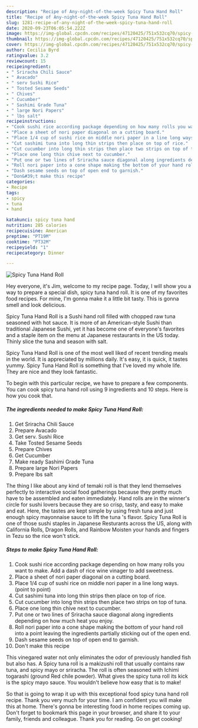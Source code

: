 ```yaml
---
description: "Recipe of Any-night-of-the-week Spicy Tuna Hand Roll"
title: "Recipe of Any-night-of-the-week Spicy Tuna Hand Roll"
slug: 1281-recipe-of-any-night-of-the-week-spicy-tuna-hand-roll
date: 2020-09-23T06:05:54.222Z
image: https://img-global.cpcdn.com/recipes/47120425/751x532cq70/spicy-tuna-hand-roll-recipe-main-photo.jpg
thumbnail: https://img-global.cpcdn.com/recipes/47120425/751x532cq70/spicy-tuna-hand-roll-recipe-main-photo.jpg
cover: https://img-global.cpcdn.com/recipes/47120425/751x532cq70/spicy-tuna-hand-roll-recipe-main-photo.jpg
author: Cecilia Byrd
ratingvalue: 3.2
reviewcount: 15
recipeingredient:
- " Sriracha Chili Sauce"
- " Avacado"
- " serv Sushi Rice"
- " Tosted Sesame Seeds"
- " Chives"
- " Cucumber"
- " Sashimi Grade Tuna"
- " large Nori Papers"
- " lbs salt"
recipeinstructions:
- "Cook sushi rice according package depending on how many rolls you want to make. Add a dash of rice wine vinager to add sweetness."
- "Place a sheet of nori paper diagonal on a cutting board."
- "Place 1/4 cup of sushi rice on middle nori paper in a line long ways. (point to point)"
- "Cut sashimi tuna into long thin strips then place on top of rice."
- "Cut cucumber into long thin strips then place two strips on top of tuna."
- "Place one long thin chive next to cucumber."
- "Put one or two lines of Sriracha sauce diagonal along ingredients depending on how much heat you enjoy."
- "Roll nori paper into a cone shape making the bottom of your hand roll into a point leaving the ingredients partially sticking out of the open end."
- "Dash sesame seeds on top of open end to garnish."
- "Don&#39;t make this recipe"
categories:
- Recipe
tags:
- spicy
- tuna
- hand

katakunci: spicy tuna hand 
nutrition: 285 calories
recipecuisine: American
preptime: "PT19M"
cooktime: "PT32M"
recipeyield: "1"
recipecategory: Dinner

---
```



![Spicy Tuna Hand Roll](https://img-global.cpcdn.com/recipes/47120425/751x532cq70/spicy-tuna-hand-roll-recipe-main-photo.jpg)

Hey everyone, it's Jim, welcome to my recipe page. Today, I will show you a way to prepare a special dish, spicy tuna hand roll. It is one of my favorites food recipes. For mine, I'm gonna make it a little bit tasty. This is gonna smell and look delicious.

Spicy Tuna Hand Roll is a Sushi hand roll filled with chopped raw tuna seasoned with hot sauce. It is more of an American-style Sushi than traditional Japanese Sushi, yet it has become one of everyone&#39;s favorites and a staple item on the menu at Japanese restaurants in the US today. Thinly slice the tuna and season with salt.

Spicy Tuna Hand Roll is one of the most well liked of recent trending meals in the world. It is appreciated by millions daily. It's easy, it is quick, it tastes yummy. Spicy Tuna Hand Roll is something that I've loved my whole life. They are nice and they look fantastic.


To begin with this particular recipe, we have to prepare a few components. You can cook spicy tuna hand roll using 9 ingredients and 10 steps. Here is how you cook that.

<!--inarticleads1-->

##### The ingredients needed to make Spicy Tuna Hand Roll:

1. Get  Sriracha Chili Sauce
1. Prepare  Avacado
1. Get  serv. Sushi Rice
1. Take  Tosted Sesame Seeds
1. Prepare  Chives
1. Get  Cucumber
1. Make ready  Sashimi Grade Tuna
1. Prepare  large Nori Papers
1. Prepare  lbs salt


The thing I like about any kind of temaki roll is that they lend themselves perfectly to interactive social food gatherings because they pretty much have to be assembled and eaten immediately. Hand rolls are in the winner&#39;s circle for sushi lovers because they are so crisp, tasty, and easy to make and eat. Here, the tastes are kept simple by using fresh tuna and just enough spicy mayonnaise sauce to lift the tuna &#39;s flavor. Spicy Tuna Roll is one of those sushi staples in Japanese Resturants across the US, along with California Rolls, Dragon Rolls, and Rainbow Moisten your hands and fingers in Tezu so the rice won&#39;t stick. 

<!--inarticleads2-->

##### Steps to make Spicy Tuna Hand Roll:

1. Cook sushi rice according package depending on how many rolls you want to make. Add a dash of rice wine vinager to add sweetness.
1. Place a sheet of nori paper diagonal on a cutting board.
1. Place 1/4 cup of sushi rice on middle nori paper in a line long ways. (point to point)
1. Cut sashimi tuna into long thin strips then place on top of rice.
1. Cut cucumber into long thin strips then place two strips on top of tuna.
1. Place one long thin chive next to cucumber.
1. Put one or two lines of Sriracha sauce diagonal along ingredients depending on how much heat you enjoy.
1. Roll nori paper into a cone shape making the bottom of your hand roll into a point leaving the ingredients partially sticking out of the open end.
1. Dash sesame seeds on top of open end to garnish.
1. Don&#39;t make this recipe


This vinegared water not only eliminates the odor of previously handled fish but also has. A Spicy tuna roll is a makizushi roll that usually contains raw tuna, and spicy mayo or sriracha. The roll is often seasoned with Ichimi togarashi (ground Red chile powder). What gives the spicy tuna roll its kick is the spicy mayo sauce. You wouldn&#39;t believe how easy that is to make! 

So that is going to wrap it up with this exceptional food spicy tuna hand roll recipe. Thank you very much for your time. I am confident you will make this at home. There's gonna be interesting food in home recipes coming up. Don't forget to bookmark this page in your browser, and share it to your family, friends and colleague. Thank you for reading. Go on get cooking!
